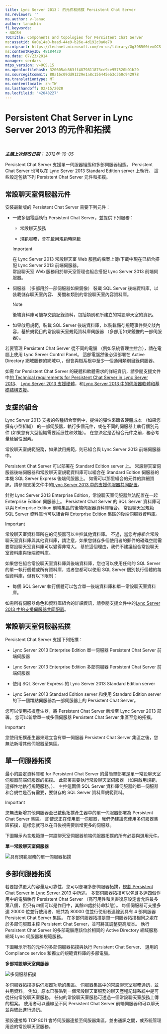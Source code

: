 ```yaml
---
title: Lync Server 2013： 的元件和拓撲 Persistent Chat Server
ms.reviewer: ''
ms.author: v-lanac
author: lanachin
f1.keywords:
- NOCSH
TOCTitle: Components and topologies for Persistent Chat Server
ms:assetid: 6a0a14a0-baad-44e9-b26e-4d192c0a0e70
ms:mtpsurl: https://technet.microsoft.com/en-us/library/Gg398500(v=OCS.15)
ms:contentKeyID: 48184420
ms.date: 07/23/2014
manager: serdars
mtps_version: v=OCS.15
ms.openlocfilehash: 320605ab363ff4879811873cc9ce957520b91b29
ms.sourcegitcommit: 88a16c09dd91229e1a8c156445eb3c360c942978
ms.translationtype: MT
ms.contentlocale: zh-TW
ms.lasthandoff: 02/15/2020
ms.locfileid: "42048227"
---
```

<div data-xmlns="http://www.w3.org/1999/xhtml">

<div class="topic" data-xmlns="http://www.w3.org/1999/xhtml" data-msxsl="urn:schemas-microsoft-com:xslt" data-cs="http://msdn.microsoft.com/">

<div data-asp="http://msdn2.microsoft.com/asp">

# <a name="components-and-topologies-for-persistent-chat-server-in-lync-server-2013"></a>Persistent Chat Server in Lync Server 2013 的元件和拓撲

</div>

<div id="mainSection">

<div id="mainBody">

<span> </span>

_**主題上次修改日期：** 2012年-10-05_

Persistent Chat Server 支援單一伺服器組態和多部伺服器組態。 Persistent Chat Server 也可以在 Lync Server 2013 Standard Edition server 上執行。 這些設定包括下列 Persistent Chat Server 元件和拓撲。

<div>

## <a name="persistent-chat-server-components"></a>常設聊天室伺服器元件

安裝最新版的 Persistent Chat Server 需要下列元件：

  - 一或多個電腦執行 Persistent Chat Server，並提供下列服務：
    
      - 常設聊天服務
    
      - 規範服務，會在啟用規範時開啟
    
    <div>
    

    > [!IMPORTANT]  
    > 在 Lync Server 2013 常設聊天室 Web 服務的檔案上傳/下載中現在已組合搭配 Lync Server 2013&nbsp;前端伺服器。<BR>常設聊天室 Web 服務用於聊天室管理也組合搭配 Lync Server 2013&nbsp;前端伺服器。

    
    </div>

  - 伺服器 （多部用於一部伺服器如果鏡像） 裝載 SQL Server 後端資料庫，以裝載儲存聊天室內容、 房間和類別的常設聊天室內容資料庫。
    
    <div>
    

    > [!NOTE]  
    > 後端資料庫可儲存交談記錄資料，包括類別和所建立的常設聊天室的資訊。

    
    </div>

  - 如果啟用規範，裝載 SQL Server 後端資料庫，以裝載儲存規範事件與交談內容，基於規範目的常設聊天室規範資料庫伺服器 （多部用如果鏡像的一部伺服器）。

若要管理 Persistent Chat Server 從不同的電腦 （例如系統管理主控台），請在電腦上使用 Lync Server Control Panel。 這部電腦然後必須部署在 Active Directory 網域服務的網域中,，但會與樹系根中至少一個通用類別目錄伺服器。

如需 for Persistent Chat Server 的硬體和軟體需求的詳細資訊，請參閱支援文件中[的 Technical requirements for Persistent Chat Server in Lync Server 2013](lync-server-2013-technical-requirements-for-persistent-chat-server.md)、 [Lync Server 2013 支援硬體](lync-server-2013-supported-hardware.md)，和[Lync Server 2013 中的伺服器軟體和基礎結構支援](lync-server-2013-server-software-and-infrastructure-support.md)。

</div>

<div>

## <a name="supported-collocation"></a>支援的組合

Lync Server 2013 支援的各種組合案例中，提供的彈性來節省硬體成本 （如果您擁有小型組織） 的一部伺服器，執行多個元件，或在不同的伺服器上執行個別元件 (如果您有大型組織需要延展性和效能）。 在您決定是否組合元件之前，務必考量延展性因素。

常設聊天室規範服務，如果啟用規範，則已組合與 Lync Server 2013 前端伺服器中。

Persistent Chat Server 可以部署在 Standard Edition server 上。 常設聊天室伺服器後端伺服器和常設聊天室規範資料庫可以組合在 Standard Edition 伺服器的本機 SQL Server Express 後端伺服器上。 如需可以那里組合的元件的詳細資訊，請參閱支援文件中的[Lync Server 2013 中的支援伺服器共同配置](lync-server-2013-supported-server-collocation.md)。

針對 Lync Server 2013 Enterprise Edition，常設聊天室伺服器無法配置在一起 Enterprise Edition 伺服器上。 Persistent Chat Server 的 SQL Server 資料庫可以與 Enterprise Edition 前端集區的後端伺服器資料庫組合。 常設聊天室規範 SQL Server 資料庫也可以組合與 Enterprise Edition 集區的後端伺服器資料庫。

<div>


> [!IMPORTANT]  
> 常設聊天室資料庫所在的伺服器可以主控其他資料庫。 不過，當您考慮組合常設聊天室資料庫與其他資料庫，請注意，如果您儲存多個使用者的郵件的磁碟空間需要常設聊天室資料庫可以變得非常大。 基於這個理由，我們不建議組合常設聊天室資料庫與後端資料庫。



</div>

如果您在組合常設聊天室資料庫與後端資料庫，您也可以使用任何的 SQL Server 的單一執行個體或所有資料庫，或者您都可以使用 SQL Server 個別執行個體的每個資料庫，但有以下限制：

  - 每個 SQL Server 執行個體可以包含單一後端資料庫和單一常設聊天室資料庫。

如需所有伺服器角色和資料庫組合的詳細資訊，請參閱支援文件中的[Lync Server 2013 中的支援伺服器共同配置](lync-server-2013-supported-server-collocation.md)。

</div>

<div>

## <a name="persistent-chat-server-topologies"></a>常設聊天室伺服器拓撲

Persistent Chat Server 支援下列拓撲：

  - Lync Server 2013 Enterprise Edition 單一伺服器 Persistent Chat Server 前端伺服器

  - Lync Server 2013 Enterprise Edition 多部伺服器 Persistent Chat Server 前端伺服器

  - 使用 SQL Server Express 的 Lync Server 2013 Standard Edition server

  - Lync Server 2013 Standard Edition server 和使用 Standard Edition server 的下一個躍點伺服器為一部伺服器上的 Persistent Chat Server。

您可以使用拓撲產生器，將 Persistent Chat Server 新增至 Lync Server 2013 部署。 您可以新增單一或多個伺服器 Persistent Chat Server 集區至您的拓撲。

<div>


> [!IMPORTANT]  
> 您使用拓撲產生器來建立含有單一伺服器 Persistent Chat Server 集區之後，您無法新增其他伺服器至集區。



</div>

<div>

## <a name="single-server-topology"></a>單一伺服器拓撲

最小的設定資料庫和 for Persistent Chat Server 的最簡單部署是單一常設聊天室伺服器前端伺服器的拓撲。 此部署需要執行常設聊天室伺服器 （如果啟用規範，選擇性地執行規範服務，）、 主控這兩個 SQL Server 資料庫伺服器的單一伺服器和合規性是否有需要，要儲存的 SQL Server 資料庫規範資料。

<div>


> [!IMPORTANT]  
> 您無法新增其他伺服器至已啟動拓撲產生器中的單一伺服器部署為 Persistent Chat Server 集區。 即使您正在使用單一伺服器，我們仍建議您使用多伺服器集區拓撲，這樣您就可以在日後視需要新增更多的伺服器。



</div>

下圖顯示內含規範單一常設聊天室伺服器前端伺服器拓撲的所有必要與選用元件。

**單一常設聊天室伺服器**

![具有規範服務的單一伺服器拓撲](images/Gg398500.9168fa52-61e0-4d17-a14d-45fd32e81456(OCS.15).jpg "具有規範服務的單一伺服器拓撲")

</div>

<div>

## <a name="multiple-server-topology"></a>多部伺服器拓撲

若要提供更大的容量及可靠性，您可以部署多部伺服器拓撲，[規劃 Persistent Chat Server in Lync Server 2013 ](lync-server-2013-planning-for-persistent-chat-server.md)中所述。 多部伺服器拓撲可以包含多達四個作用中的電腦執行 Persistent Chat Server （高可用性和災害復原設定會允許最多第八個，但只有四個可以是作用中，其餘四處於待命狀態）。 每個伺服器可支援多達 20000 位並行使用者，總共為 80000 位並行使用者連線到具有 4 部伺服器 Persistent Chat Server 集區。 在多部伺服器拓撲是單一伺服器拓撲相同之處在於多部伺服器主控 Persistent Chat Server，並可將其調整更高版本。 執行 Persistent Chat Server 的多部電腦應該位於相同的 Active Directory 網域服務網域 Lync 伺服器和規範服務。

下圖顯示所有的元件的多部伺服器拓撲與執行 Persistent Chat Server、 選用的 Compliance service 和獨立的規範資料庫的多部電腦。

**多部常設聊天室伺服器**

![多伺服器拓撲](images/Gg398500.19aea898-28df-4d9b-903c-f72ef062d919(OCS.15).jpg "多伺服器拓撲")

多伺服器拓撲提供伺服器功能的集區。 伺服器集區中的常設聊天室服務通訊，並共用資料。 例如，原本已張貼到一個常設聊天室服務的聊天歷程記錄系統中是可從任何常設聊天室服務。 任何的常設聊天室服務可透過一個常設聊天室服務上傳的檔案。 使用者可以連線至不同 Persistent Chat Server 前端伺服器和可以聊天並與彼此進行通訊。

預設連接埠 TCP 8011 會將伺服器連接至伺服器集區，並由通訊之間，或系統管理用途的常設聊天室服務。

</div>

</div>

</div>

<span> </span>

</div>

</div>

</div>


